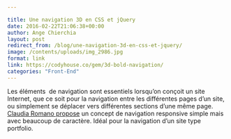 ```yaml
---

title: Une navigation 3D en CSS et jQuery
date: 2016-02-22T21:06:38+00:00
author: Ange Chierchia
layout: post
redirect_from: /blog/une-navigation-3d-en-css-et-jquery/
image: /contents/uploads/img_2986.jpg
format: link
link: https://codyhouse.co/gem/3d-bold-navigation/
categories: "Front-End"
---
```


Les éléments  de navigation sont essentiels lorsqu&rsquo;on conçoit un site Internet, que ce soit pour la navigation entre les différentes pages d&rsquo;un site, ou simplement se déplacer vers différentes sections d&rsquo;une même page. [Claudia Romano propose](https://codyhouse.co/gem/3d-bold-navigation/) un concept de navigation responsive simple mais avec beaucoup de caractère. Idéal pour la navigation d&rsquo;un site type portfolio.